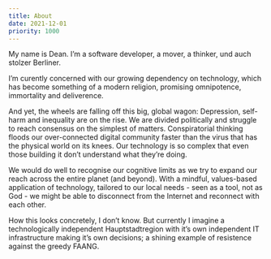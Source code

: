```yaml
---
title: About
date: 2021-12-01
priority: 1000
---
```

My name is Dean.
I’m a software developer, a mover, a thinker, und auch stolzer Berliner.

I’m curently concerned with our growing dependency on technology, which has become something of a modern religion, promising omnipotence, immortality and deliverence. 

And yet, the wheels are falling off this big, global wagon: Depression, self-harm and inequality are on the rise. We are divided politically and struggle to reach consensus on the simplest of matters. Conspiratorial thinking floods our over-connected digital community faster than the virus that has the physical world on its knees. Our technology is so complex that even those building it don’t understand what they’re doing.

We would do well to recognise our cognitive limits as we try to expand our reach across the entire planet (and beyond). With a mindful, values-based application of technology, tailored to our local needs - seen as a tool, not as God - we might be able to disconnect from the Internet and reconnect with each other.

How this looks concretely, I don’t know. But currently I imagine a technologically independent Hauptstadtregion with it’s own independent IT infrastructure making it’s own decisions; a shining example of resistence against the greedy FAANG.